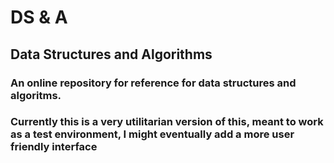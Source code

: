 # DS & A
## Data Structures and Algorithms

### An online repository for reference for data structures and algoritms.

### Currently this is a very utilitarian version of this, meant to work as a test environment, I might eventually add a more user friendly interface 